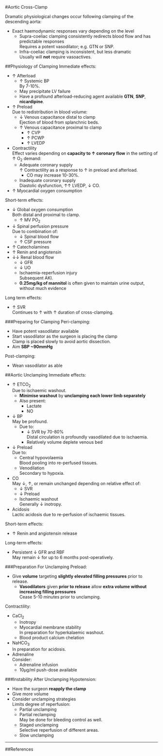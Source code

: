 #Aortic Cross-Clamp

Dramatic physiological changes occur following clamping of the descending aorta:
* Exact haemodynamic responses vary depending on the level
	* Supra-coeliac clamping consistently redirects blood flow and has predictable responses  
	Requires a potent vasodilator; e.g. GTN or SNP.
	* Infra-coeliac clamping is inconsistent, but less dramatic  
	Usually will **not** require vasoactives.

##Physiology of Clamping
Immediate effects:
* ↑ Afterload
	* ↑ Systemic BP  
	By 7-10%.
	* May precipitate LV failure
	* Have a profound afterload-reducing agent available 
	**GTN**, **SNP**, **nicardipine**.
* ↑ Preload  
Due to redistribution in blood volume:
	* ↓ Venous capacitance distal to clamp  
	Ejection of blood from splanchnic beds.
	* ↑ Venous capacitance proximal to clamp
		* ↑ CVP
		* ↑ PCWP
		* ↑ LVEDP
* Contractility  
Effect varies depending on **capacity to ↑ coronary flow** in the setting of ↑ O<sub>2</sub> demand:
	* Adequate coronary supply  
	↑ Contractility as a response to ↑ in preload and afterload.  
		* CO may increase 10-30%.
	* Inadequate coronary supply  
	Diastolic dysfunction, ↑↑ LVEDP, ↓ CO.
* ↑ Myocardial oxygen consumption


Short-term effects:
* ↓ Global oxygen consumption  
Both distal and proximal to clamp.
	* ↑ MV PO<sub>2</sub>
* ↓ Spinal perfusion pressure  
Due to combination of:
	* ↓ Spinal blood flow
	* ↑ CSF pressure
* ↑ Catecholamines
* ↑ Renin and angiotensin
* ↓↓ Renal blood flow
	* ↓ GFR
	* ↓ UO
	* Ischaemia-reperfusion injury  
	Subsequent AKI.
	* **0.25mg/kg of mannitol** is often given to maintain urine output, without much evidence


Long term effects:
* ↑ SVR  
Continues to ↑ with ↑ duration of cross-clamping.


###Preparing for Clamping
Peri-clamping:
* Have potent vasodilator available
* Start vasodilator as the surgeon is placing the clamp  
Clamp is placed slowly to avoid aortic dissection.
* Aim **SBP ~90mmHg**


Post-clamping:
* Wean vasodilator as able


##Aortic Unclamping
Immediate effects:
* ↑ ETCO<sub>2</sub>  
Due to ischaemic washout.
	* **Minimise washout** by **unclamping each lower limb separately**
	* Also present:
		* Lactate
		* NO
* ↓ BP  
May be profound.
	* Due to: 
		* ↓ SVR by 70-80%  
		Distal circulation is profoundly vasodilated due to ischaemia.
		* Relatively volume deplete venous bed
* ↓ Preload  
Due to:
	* Central hypovolaemia  
	Blood pooling into re-perfused tissues.
	* Venodilation  
	Secondary to hypoxia.
* CO  
May ↓, ↑, or remain unchanged depending on relative effect of:
	* ↓ SVR
	* ↓ Preload
	* Ischaemic washout  
	Generally ↓ inotropy.
* Acidosis  
Lactic acidosis due to re-perfusion of ischaemic tissues.


Short-term effects:
* ↑ Renin and angiotensin release


Long-term effects:
* Persistent ↓ GFR and RBF  
May remain ↓ for up to 6 months post-operatively.


###Preparation For Unclamping
Preload:
* Give **volume** targeting **slightly elevated filling pressures** prior to release.
	* **Vasodilators** given **prior to release** allow **extra volume without increasing filling pressures**  
	Cease 5-10 minutes prior to unclamping.


Contractility:
* CaCl<sub>2</sub>
	* Inotropy
	* Myocardial membrane stability  
	In preparation for hyperkalaemic washout.
	* Blood product calcium chelation
* NaHCO<sub>3</sub>  
In preparation for acidosis.
* Adrenaline  
Consider:
	* Adrenaline infusion
	* 10μg/ml push-dose available

###Instability After Unclamping
Hypotension:
* Have the surgeon **reapply the clamp**
* Give more volume
* Consider unclamping strategies  
Limits degree of reperfusion:
	* Partial unclamping  
	* Partial reclamping  
	May be done for bleeding control as well.
	* Staged unclamping  
	Selective reperfusion of different areas.
	* Slow unclamping

---
##References
